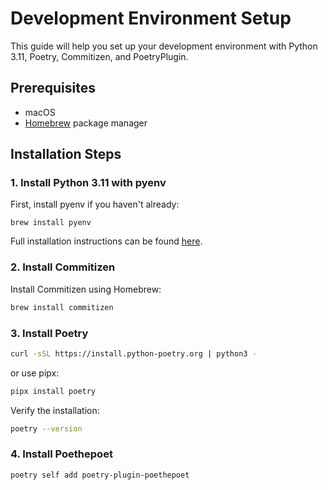 # Development Environment Setup

This guide will help you set up your development environment with Python 3.11, Poetry, Commitizen, and PoetryPlugin.

## Prerequisites

- macOS
- [Homebrew](https://brew.sh/) package manager

## Installation Steps

### 1. Install Python 3.11 with pyenv

First, install pyenv if you haven't already:

```
brew install pyenv
```

Full installation instructions can be found [here](https://github.com/pyenv/pyenv/blob/master/README.md).


### 2. Install Commitizen

Install Commitizen using Homebrew:

``` bash
brew install commitizen
```

### 3. Install Poetry

```bash
curl -sSL https://install.python-poetry.org | python3 -
```

or use pipx:

```bash
pipx install poetry
```
Verify the installation:

```bash
poetry --version
```

### 4. Install Poethepoet

```bash
poetry self add poetry-plugin-poethepoet
```


